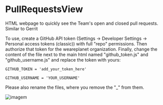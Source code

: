 # PullRequestsView
HTML webpage to quickly see the Team's open and closed pull requests. Similar to Gerrit

To use, create a GitHub API token (Settings -> Developer Settings -> Personal access tokens (classic)) with full "repo" permissions. Then authorize that token for the weareplanet organization.
Finally, change the content of the file next to the main html named "github_token.js" and "github_username.js" and replace the token with yours:
```
GITHUB_TOKEN = 'add_your_token_here'
```

```
GITHUB_USERNAME = 'YOUR_USERNAME'
```

Please also rename the files, where you remove the "_" from them. 

![imagem](https://github.com/user-attachments/assets/8cc34ed1-2f7b-4366-87a1-f2ad7bdbecf7)
